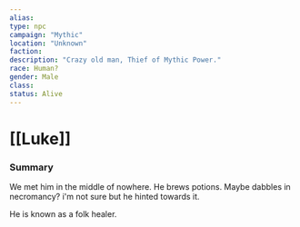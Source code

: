 ```yaml
---
alias: 
type: npc
campaign: "Mythic"
location: "Unknown"
faction:
description: "Crazy old man, Thief of Mythic Power."
race: Human?
gender: Male
class: 
status: Alive
---
```

# [[Luke]]

### Summary
We met him in the middle of nowhere. He brews potions. Maybe dabbles in necromancy? i'm not sure but he hinted towards it. 

He is known as a folk healer.


